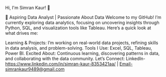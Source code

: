 Hi, I'm Simran Kaur! 👋

🌱 Aspiring Data Analyst | Passionate About Data
Welcome to my GitHub! I’m currently exploring data analytics, focusing on uncovering insights through Python, SQL, and visualization tools like Tableau. Here’s a quick look at what drives me:

Learning & Projects: I’m working on real-world data projects, refining skills in data analysis, and problem-solving.
Tools I Use: Excel, SQL, Tableau, Power BI.
Excited About: Continuous learning, discovering patterns in data, and collaborating with the data community.
Let’s Connect:
LinkedIn-https://www.linkedin.com/in/simran-kaur-8353421aa/ | Email-simrankaur9489@gmail.com

